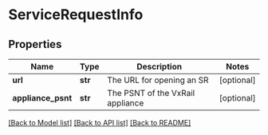 # ServiceRequestInfo

## Properties
Name | Type | Description | Notes
------------ | ------------- | ------------- | -------------
**url** | **str** | The URL for opening an SR | [optional] 
**appliance_psnt** | **str** | The PSNT of the VxRail appliance | [optional] 

[[Back to Model list]](../README.md#documentation-for-models) [[Back to API list]](../README.md#documentation-for-api-endpoints) [[Back to README]](../README.md)

